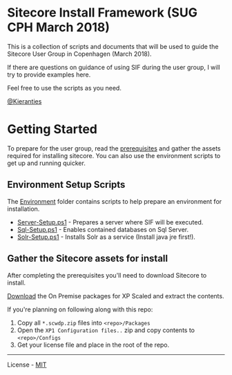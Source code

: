 Sitecore Install Framework (SUG CPH March 2018)
=============================================

This is a collection of scripts and documents that will be used to guide the
Sitecore User Group in Copenhagen (March 2018).

If there are questions on guidance of using SIF during the user group, I will
try to provide examples here.

Feel free to use the scripts as you need.

[@Kieranties](https://twitter.com/Kieranties)

Getting Started
===============

To prepare for the user group, read the [prerequisites](/Prerequisites.md) and
gather the assets required for installing sitecore. You can also use the environment
scripts to get up and running quicker.

Environment Setup Scripts
------------------------

The [Environment](/Environment) folder contains scripts to help prepare an
environment for installation.

+ [Server-Setup.ps1](./Environment/Server-Setup.ps1) - Prepares a server where SIF will be executed.
+ [Sql-Setup.ps1](./Environment/Sql-Setup.ps1) - Enables contained databases on Sql Server.
+ [Solr-Setup.ps1](./Environment/Solr-Setup.ps1) - Installs Solr as a service (Install java jre first!).

Gather the Sitecore assets for install
-------------------------------------

After completing the prerequisites you'll need to download Sitecore to install.

[Download][1] the On Premise packages for XP Scaled and extract the contents.

If you're planning on following along with this repo:

1. Copy all `*.scwdp.zip` files into `<repo>/Packages`
2. Open the `XP1 Configuration files..` zip and copy contents to `<repo>/Configs`
3. Get your license file and place in the root of the repo.

---
License - [MIT](https://kieranties.mit-license.org/)

[1]: https://dev.sitecore.net/Downloads/Sitecore_Experience_Platform/90/Sitecore_Experience_Platform_90_Update1.aspx
